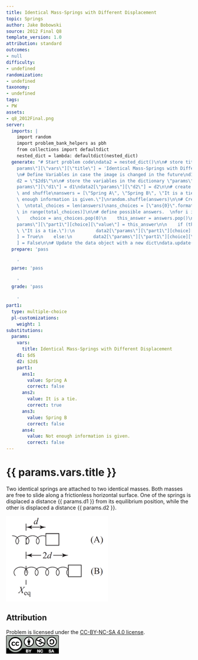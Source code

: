 ```yaml
---
title: Identical Mass-Springs with Different Displacement
topic: Springs
author: Jake Bobowski
source: 2012 Final Q8
template_version: 1.0
attribution: standard
outcomes:
- null
difficulty:
- undefined
randomization:
- undefined
taxonomy:
- undefined
tags:
- PW
assets:
- q8_2012Final.png
server:
  imports: |
    import random
    import problem_bank_helpers as pbh
    from collections import defaultdict
    nested_dict = lambda: defaultdict(nested_dict)
  generate: "# Start problem code\ndata2 = nested_dict()\n\n# store title\ndata2[\"\
    params\"][\"vars\"][\"title\"] = 'Identical Mass-Springs with Different Displacement'\n\
    \n# Define Variables in case the image is changed in the future\nd1 = \"$d$\"\n\
    d2 = \"$2d$\"\n\n# store the variables in the dictionary \"params\"\ndata2[\"\
    params\"][\"d1\"] = d1\ndata2[\"params\"][\"d2\"] = d2\n\n# create list of answers\
    \ and shuffle\nanswers = [\"Spring A\", \"Spring B\", \"It is a tie.\", \"Not\
    \ enough information is given.\"]\nrandom.shuffle(answers)\n\n# Create ans_choices.\
    \  \ntotal_choices = len(answers)\nans_choices = [\"ans{0}\".format(i+1) for i\
    \ in range(total_choices)]\n\n# define possible answers.  \nfor i in range(total_choices):\n\
    \    choice = ans_choices.pop(0)\n    this_answer = answers.pop()\n    data2[\"\
    params\"][\"part1\"][choice][\"value\"] = this_answer\n\n    if (this_answer ==\
    \ \"It is a tie.\"):\n        data2[\"params\"][\"part1\"][choice][\"correct\"\
    ] = True\n    else:\n        data2[\"params\"][\"part1\"][choice][\"correct\"\
    ] = False\n\n# Update the data object with a new dict\ndata.update(data2)\n"
  prepare: 'pass

    '
  parse: 'pass

    '
  grade: 'pass

    '
part1:
  type: multiple-choice
  pl-customizations:
    weight: 1
substitutions:
  params:
    vars:
      title: Identical Mass-Springs with Different Displacement
    d1: $d$
    d2: $2d$
    part1:
      ans1:
        value: Spring A
        correct: false
      ans2:
        value: It is a tie.
        correct: true
      ans3:
        value: Spring B
        correct: false
      ans4:
        value: Not enough information is given.
        correct: false
---
```

# {{ params.vars.title }}
Two identical springs are attached to two identical masses.
Both masses are free to slide along a frictionless horizontal surface.
One of the springs is displaced a distance {{ params.d1 }} from its equilibrium position, while the other is displaced a distance {{ params.d2 }}.

![Using the same point of reference, Spring A is displaced a distance d from its equilibrium position while Spring B is displaced a distance 2d.](q8_2012Final.png)

## Attribution

Problem is licensed under the [CC-BY-NC-SA 4.0 license](https://creativecommons.org/licenses/by-nc-sa/4.0/).
![The Creative Commons 4.0 license requiring attribution-BY, non-commercial-NC, and share-alike-SA license.](https://raw.githubusercontent.com/firasm/bits/master/by-nc-sa.png)